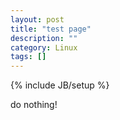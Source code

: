 ```yaml
---
layout: post
title: "test page"
description: ""
category: Linux
tags: []
---
```

{% include JB/setup %}

do nothing!
